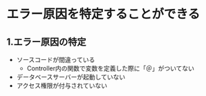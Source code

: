 # エラー原因を特定することができる

## 1.エラー原因の特定

- ソースコードが間違っている
  -  Controller内の関数で変数を定義した際に「＠」がついてない
- データベースサーバーが起動していない
- アクセス権限が付与されていない